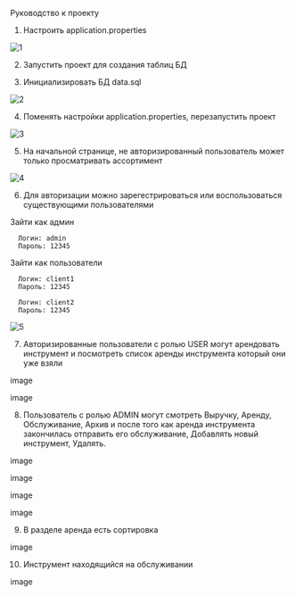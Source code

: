 Руководство к проекту
1. Настроить application.properties

![1](https://github.com/ilyakharenkov/egar-repository/assets/100045092/79a89722-03d2-4cb9-95c0-ce647c4c636b)

2. Запустить проект для создания таблиц БД

3. Инициализировать БД data.sql

![2](https://github.com/ilyakharenkov/egar-repository/assets/100045092/fce8e350-7e9f-4265-a762-5501e5891d68)


4. Поменять настройки application.properties, перезапустить проект

![3](https://github.com/ilyakharenkov/egar-repository/assets/100045092/583c2acc-2fc3-44a9-8cf5-7c431c1d7624)


5. На начальной странице, не авторизированный пользователь может только просматривать ассортимент

![4](https://github.com/ilyakharenkov/egar-repository/assets/100045092/8354c76b-5220-474f-a8f4-7223a40cdd58)

6. Для авторизации можно зарегестрироваться или воспользоваться существующими пользователями

Зайти как админ

      Логин: admin
      Пароль: 12345  
Зайти как пользователи

      Логин: client1
      Пароль: 12345    
      
      Логин: client2
      Пароль: 12345
      
![5](https://github.com/ilyakharenkov/egar-repository/assets/100045092/9b631d71-185a-4557-9e64-2e3260492be6)


7. Авторизированные пользователи с ролью USER могут арендовать инструмент и посмотреть список аренды инструмента который они уже взяли

image

image

8. Пользователь с ролью ADMIN могут смотреть Выручку, Аренду, Обслуживание, Архив и после того как аренда инструмента закончилась отправить его обслуживание, Добавлять новый инструмент, Удалять.

image

image

image

image

9. В разделе аренда есть сортировка

image

10. Инструмент находящийся на обслуживании

image
